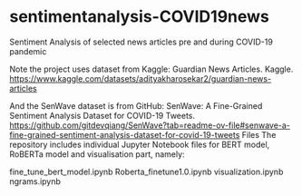 # sentimentanalysis-COVID19news
Sentiment Analysis of selected news articles pre and during COVID-19 pandemic

Note the project uses dataset from Kaggle: Guardian News Articles. Kaggle. 
https://www.kaggle.com/datasets/adityakharosekar2/guardian-news-articles

And the SenWave dataset is from GitHub: SenWave: A Fine-Grained Sentiment Analysis Dataset for COVID-19 Tweets. 
https://github.com/gitdevqiang/SenWave?tab=readme-ov-file#senwave-a-fine-grained-sentiment-analysis-dataset-for-covid-19-tweets
Files
The repository includes individual Jupyter Notebook files for BERT model, RoBERTa model and visualisation part, namely:

fine_tune_bert_model.ipynb
Roberta_finetune1.0.ipynb
visualization.ipynb
ngrams.ipynb
